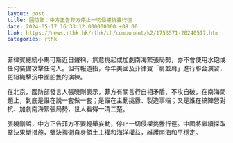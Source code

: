 ```yaml
---
layout: post
title: 國防部：中方正告菲方停止一切侵權挑釁行徑
date: 2024-05-17 16:33:12.000000000 +08:00
link: https://news.rthk.hk/rthk/ch/component/k2/1753571-20240517.htm
categories: rthk
---
```


菲律賓總統小馬可斯近日聲稱，無意挑起或加劇南海緊張局勢，亦不會使用水砲或任何裝備攻擊任何人。但有報道指，今年美國及菲律賓「肩並肩」進行聯合演習，更組織擊沉中國船隻的演練。

在北京，國防部發言人張曉剛表示，菲方有關言行自相矛盾、不攻自破，在南海問題上，到底是誰在說一套做一套；是誰在主動挑釁、製造事端；又是誰在搞陣營對抗、加劇南海緊張局勢，世人看得一清二楚。

張曉剛說，中方正告菲方不要輕舉妄動，停止一切侵權挑釁行徑。中國將繼續採取堅決果斷措施，堅決捍衛自身領土主權和海洋權益，維護南海和平穩定。
